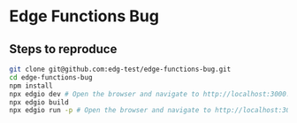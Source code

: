 # Edge Functions Bug

## Steps to reproduce
```bash
git clone git@github.com:edg-test/edge-functions-bug.git
cd edge-functions-bug
npm install
npx edgio dev # Open the browser and navigate to http://localhost:3000. Works.
npx edgio build
npx edgio run -p # Open the browser and navigate to http://localhost:3000. Doesn't work. The error is in the console.
```